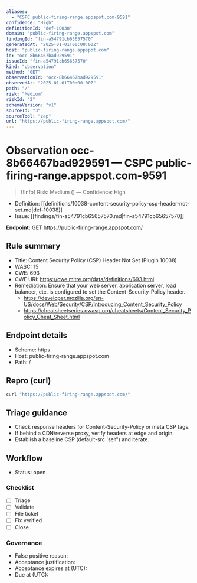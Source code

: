 ```yaml
---
aliases:
  - "CSPC public-firing-range.appspot.com-9591"
confidence: "High"
definitionId: "def-10038"
domain: "public-firing-range.appspot.com"
findingId: "fin-a54791cb65657570"
generatedAt: "2025-01-01T00:00:00Z"
host: "public-firing-range.appspot.com"
id: "occ-8b66467bad929591"
issueId: "fin-a54791cb65657570"
kind: "observation"
method: "GET"
observationId: "occ-8b66467bad929591"
observedAt: "2025-01-01T00:00:00Z"
path: "/"
risk: "Medium"
riskId: "2"
schemaVersion: "v1"
sourceId: "3"
sourceTool: "zap"
url: "https://public-firing-range.appspot.com/"
---
```


# Observation occ-8b66467bad929591 — CSPC public-firing-range.appspot.com-9591

> [!Info]
> Risk: Medium () — Confidence: High

- Definition: [[definitions/10038-content-security-policy-csp-header-not-set.md|def-10038]]
- Issue: [[findings/fin-a54791cb65657570.md|fin-a54791cb65657570]]

**Endpoint:** GET https://public-firing-range.appspot.com/

## Rule summary

- Title: Content Security Policy (CSP) Header Not Set (Plugin 10038)
- WASC: 15
- CWE: 693
- CWE URI: https://cwe.mitre.org/data/definitions/693.html
- Remediation: Ensure that your web server, application server, load balancer, etc. is configured to set the Content-Security-Policy header.
  - https://developer.mozilla.org/en-US/docs/Web/Security/CSP/Introducing_Content_Security_Policy
  - https://cheatsheetseries.owasp.org/cheatsheets/Content_Security_Policy_Cheat_Sheet.html

## Endpoint details

- Scheme: https
- Host: public-firing-range.appspot.com
- Path: /

## Repro (curl)

```bash
curl "https://public-firing-range.appspot.com/"
```

## Triage guidance

- Check response headers for Content-Security-Policy or meta CSP tags.
- If behind a CDN/reverse proxy, verify headers at edge and origin.
- Establish a baseline CSP (default-src 'self') and iterate.

## Workflow

- Status: open

### Checklist

- [ ] Triage
- [ ] Validate
- [ ] File ticket
- [ ] Fix verified
- [ ] Close

### Governance

- False positive reason: 
- Acceptance justification: 
- Acceptance expires at (UTC): 
- Due at (UTC): 
